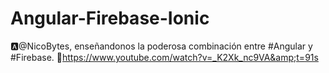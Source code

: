 # Angular-Firebase-Ionic
🅰@NicoBytes, enseñandonos la poderosa combinación entre #Angular y #Firebase. 📌https://www.youtube.com/watch?v=_K2Xk_nc9VA&amp;t=91s
